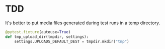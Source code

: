 # TDD

It's better to put media files generated during test runs in a temp directory.

```python
@pytest.fixture(autouse=True)
def tmp_upload_dir(tmpdir, settings):
    settings.UPLOADS_DEFAULT_DEST = tmpdir.mkdir("tmp")
```
